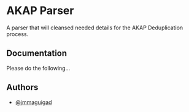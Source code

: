 
# AKAP Parser

A parser that will cleansed needed details for the AKAP Deduplication process.


## Documentation

Please do the following...


## Authors

- [@jmmaguigad](https://www.github.com/jmmaguigad)

